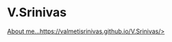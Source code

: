 # V.Srinivas
[About me...](https://valmetisrinivas.github.io/V.Srinivas/)https://valmetisrinivas.github.io/V.Srinivas/>
